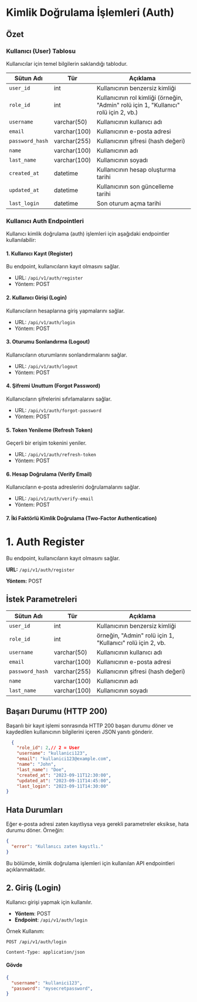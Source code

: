 # Kimlik Doğrulama İşlemleri (Auth)
## Özet

### Kullanıcı (User) Tablosu

Kullanıcılar için temel bilgilerin saklandığı tablodur.

| Sütun Adı     | Tür          | Açıklama                            |
| ------------- | ------------ | ----------------------------------- |
| `user_id`     | int          | Kullanıcının benzersiz kimliği      |
| `role_id`     | int          | Kullanıcının rol kimliği (örneğin, "Admin" rolü için 1, "Kullanıcı" rolü için 2, vb.)  |
| `username`    | varchar(50)  | Kullanıcının kullanıcı adı          |
| `email`       | varchar(100) | Kullanıcının e-posta adresi         |
| `password_hash`| varchar(255)| Kullanıcının şifresi (hash değeri)  |
| `name`        | varchar(100) | Kullanıcının adı                    |
| `last_name`   | varchar(100) | Kullanıcının soyadı                 |
| `created_at`  | datetime     | Kullanıcının hesap oluşturma tarihi |
| `updated_at`  | datetime     | Kullanıcının son güncelleme tarihi  |
| `last_login`  | datetime     | Son oturum açma tarihi              |

### Kullanıcı Auth Endpointleri

Kullanıcı kimlik doğrulama (auth) işlemleri için aşağıdaki endpointler kullanılabilir:


#### 1. Kullanıcı Kayıt (Register)

Bu endpoint, kullanıcıların kayıt olmasını sağlar.

- URL: `/api/v1/auth/register`
- Yöntem: POST
#### 2. Kullanıcı Girişi (Login)

Kullanıcıların hesaplarına giriş yapmalarını sağlar.

- URL: `/api/v1/auth/login`
- Yöntem: POST

#### 3. Oturumu Sonlandırma (Logout)

Kullanıcıların oturumlarını sonlandırmalarını sağlar.

- URL: `/api/v1/auth/logout`
- Yöntem: POST

#### 4. Şifremi Unuttum (Forgot Password)

Kullanıcıların şifrelerini sıfırlamalarını sağlar.

- URL: `/api/v1/auth/forgot-password`
- Yöntem: POST


#### 5. Token Yenileme (Refresh Token)

Geçerli bir erişim tokenini yeniler.

- URL: `/api/v1/auth/refresh-token`
- Yöntem: POST

####  6. Hesap Doğrulama (Verify Email)

Kullanıcıların e-posta adreslerini doğrulamalarını sağlar.

- URL: `/api/v1/auth/verify-email`
- Yöntem: POST

#### 7. İki Faktörlü Kimlik Doğrulama (Two-Factor Authentication)

# 1. Auth Register

Bu endpoint, kullanıcıların kayıt olmasını sağlar.

**URL:** `/api/v1/auth/register`

**Yöntem:** POST

## İstek Parametreleri

| Sütun Adı     | Tür          | Açıklama                            |
| ------------- | ------------ | ----------------------------------- |
| `user_id`       | int          | Kullanıcının benzersiz kimliği      |
| `role_id`       | int          | örneğin, "Admin" rolü için 1, "Kullanıcı" rolü için 2, vb.     | // FK user_roles
| `username`      | varchar(50)  | Kullanıcının kullanıcı adı          |
| `email`         | varchar(100) | Kullanıcının e-posta adresi         |
| `password_hash` | varchar(255) | Kullanıcının şifresi (hash değeri)  |
| `name`     | varchar(100) | Kullanıcının adı                |
| `last_name`     | varchar(100) | Kullanıcının soyadı                |

## Başarı Durumu (HTTP 200)

Başarılı bir kayıt işlemi sonrasında HTTP 200 başarı durumu döner ve kaydedilen kullanıcının bilgilerini içeren JSON yanıtı gönderir.

```json
  {
    "role_id": 2,// 2 = User 
    "username": "kullanici123",
    "email": "kullanici123@example.com",
    "name": "John",
    "last_name": "Doe",
    "created_at": "2023-09-11T12:30:00",
    "updated_at": "2023-09-11T14:45:00",
    "last_login": "2023-09-11T14:30:00"
}
```

## Hata Durumları
Eğer e-posta adresi zaten kayıtlıysa veya gerekli parametreler eksikse, hata durumu döner. 
Örneğin:


```json
{
  "error": "Kullanıcı zaten kayıtlı."
}

```


Bu bölümde, kimlik doğrulama işlemleri için kullanılan API endpointleri açıklanmaktadır.

##  2. Giriş (Login)

Kullanıcı girişi yapmak için kullanılır.

- **Yöntem**: POST
- **Endpoint**: `/api/v1/auth/login`

Örnek Kullanım:

```http
POST /api/v1/auth/login

Content-Type: application/json

```
#### Gövde

```json
{
  "username": "kullanici123",
  "password": "mysecretpassword",
}
```